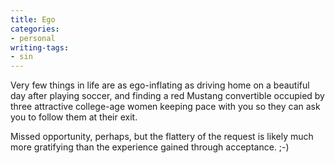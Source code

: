```yaml
---
title: Ego
categories:
- personal
writing-tags:
- sin
---
```


Very few things in life are as ego-inflating as driving home on a beautiful day after playing soccer, and finding a red Mustang convertible occupied by three attractive college-age women keeping pace with you so they can ask you to follow them at their exit.

Missed opportunity, perhaps, but the flattery of the request is likely much more gratifying than the experience gained through acceptance.  ;-)
